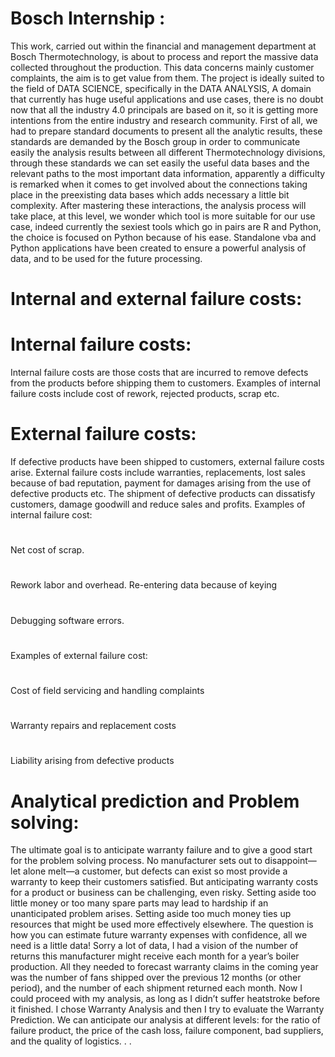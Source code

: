# Bosch Internship :
This work, carried out within the financial and management department at Bosch Thermotechnology,
is about to process and report the massive data collected throughout the production. This
data concerns mainly customer complaints, the aim is to get value from them. The project is ideally
suited to the field of DATA SCIENCE, specifically in the DATA ANALYSIS, A domain that
currently has huge useful applications and use cases, there is no doubt now that all the industry
4.0 principals are based on it, so it is getting more intentions from the entire industry and research
community.
First of all, we had to prepare standard documents to present all the analytic results, these
standards are demanded by the Bosch group in order to communicate easily the analysis results
between all different Thermotechnology divisions, through these standards we can set easily the
useful data bases and the relevant paths to the most important data information, apparently a
difficulty is remarked when it comes to get involved about the connections taking place in the preexisting
data bases which adds necessary a little bit complexity. After mastering these interactions,
the analysis process will take place, at this level, we wonder which tool is more suitable for our use
case, indeed currently the sexiest tools which go in pairs are R and Python, the choice is focused
on Python because of his ease.
Standalone vba and Python applications have been created to ensure a powerful analysis of
data, and to be used for the future processing.

# Internal and external failure costs:
# Internal failure costs:
Internal failure costs are those costs that are incurred to remove defects from the products before
shipping them to customers. Examples of internal failure costs include cost of rework, rejected
products, scrap etc.
#  External failure costs:
If defective products have been shipped to customers, external failure costs arise. External failure
costs include warranties, replacements, lost sales because of bad reputation, payment for damages
arising from the use of defective products etc. The shipment of defective products can dissatisfy
customers, damage goodwill and reduce sales and profits.
Examples of internal failure cost:
# 
 Net cost of scrap.
 # 
 Rework labor and overhead.
Re-entering data because of keying
# 
Debugging software errors.
# 
Examples of external failure cost:
# 
Cost of field servicing and handling complaints
# 
Warranty repairs and replacement costs
# 
Liability arising from defective products

# Analytical prediction and Problem solving:
The ultimate goal is to anticipate warranty failure and to give a good
start for the problem solving process.
No manufacturer sets out to disappoint—let alone melt—a customer, but defects can exist so most
provide a warranty to keep their customers satisfied. But anticipating warranty costs for a product
or business can be challenging, even risky. Setting aside too little money or too many spare parts
may lead to hardship if an unanticipated problem arises. Setting aside too much money ties up
resources that might be used more effectively elsewhere.
The question is how you can estimate future warranty expenses with confidence, all we need is a
little data! Sorry a lot of data, I had a vision of the number of returns this manufacturer might
receive each month for a year’s boiler production. All they needed to forecast warranty claims in
the coming year was the number of fans shipped over the previous 12 months (or other period),
and the number of each shipment returned each month.
Now I could proceed with my analysis, as long as I didn’t suffer heatstroke before it finished. I
chose Warranty Analysis and then I try to evaluate the Warranty Prediction.
We can anticipate our analysis at different levels: for the ratio of failure product, the price of the
cash loss, failure component, bad suppliers, and the quality of logistics. . .

